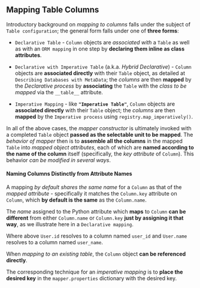 ## Mapping Table Columns

Introductory background on _mapping to columns_ falls under the subject of `Table configuration`; the general form falls under one of __three forms__:

* `Declarative Table` - `Column` objects are _associated with_ a `Table` as well as with an `ORM mapping` in one step by __declaring them inline as class attributes__.

* `Declarative with Imperative Table` (a.k.a. _Hybrid Declarative_) - `Column` objects are __associated directly__ with their `Table` object, as detailed at `Describing Databases with MetaData`; the _columns_ are then __mapped__ by the _Declarative process_ by __associating__ the `Table` with the _class to be mapped_ via the `__table__` attribute.

* `Imperative Mapping` - like __`"Imperative Table"`__, `Column` objects are __associated directly__ with their `Table` object; the _columns_ are then __mapped__ by the `Imperative process` using `registry.map_imperatively()`.

In all of the above cases, the _mapper constructor_ is ultimately invoked with a completed `Table` object __passed as the selectable unit to be mapped__. The _behavior of mapper_ then is to __assemble all the columns__ in the mapped `Table` into _mapped object attributes_, each of which are __named according to the name of the column__ itself (specifically, the _key attribute_ of `Column`). This behavior _can be modified in several ways_.


#### Naming Columns Distinctly from Attribute Names

A mapping _by default shares the same name_ for a `Column` as that of the _mapped attribute_ - specifically it matches the `Column.key` attribute on `Column`, which __by default is the same__ as the `Column.name`.

The _name_ assigned to the Python attribute which __maps__ to `Column` __can be different__ from either `Column.name` or `Column.key` __just by assigning it that way__, as we illustrate here in a `Declarative mapping`.

Where above `User.id` resolves to a column named `user_id` and `User.name` resolves to a column named `user_name`.

When _mapping to an existing table_, the `Column` object __can be referenced directly__.

The corresponding technique for an _imperative mapping_ is to __place the desired key__ in the `mapper.properties` dictionary with the desired key.
